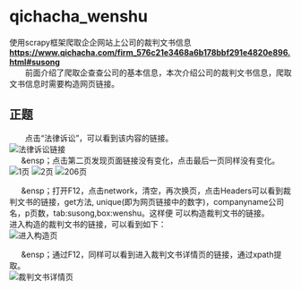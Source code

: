 # qichacha_wenshu
使用scrapy框架爬取企企网站上公司的裁判文书信息
**https://www.qichacha.com/firm_576c21e3468a6b178bbf291e4820e896.html#susong**          
&ensp;&ensp;&ensp;&ensp;前面介绍了爬取企查查公司的基本信息，本次介绍公司的裁判文书信息，爬取文书信息时需要构造网页链接。         
## 正题          
&ensp;&ensp;&ensp;&ensp;点击“法律诉讼”，可以看到该内容的链接。           
![法律诉讼链接]()            
&ensp;&ensp;&ensp;&ensp；点击第二页发现页面链接没有变化，点击最后一页同样没有变化。         
![1页]()
![2页]()
![206页]()           
           
&ensp;&ensp;&ensp;&ensp；打开F12，点击network，清空，再次换页，点击Headers可以看到裁判文书的链接，get方法,  unique(即为网页链接中的数字)，companyname公司名，p页数，tab:susong,box:wenshu。这样便 可以构造裁判文书的链接。    
进入构造的裁判文书的链接，可以看到如下：    
![进入构造页]()          

&ensp;&ensp;&ensp;&ensp；通过F12，同样可以看到进入裁判文书详情页的链接，通过xpath提取。     
![裁判文书详情页]()
